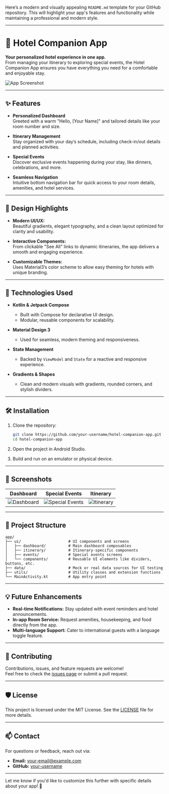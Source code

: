 Here’s a modern and visually appealing `README.md` template for your GitHub repository. This will highlight your app's features and functionality while maintaining a professional and modern style.

---

# 🏨 Hotel Companion App

**Your personalized hotel experience in one app.**  
From managing your itinerary to exploring special events, the Hotel Companion App ensures you have everything you need for a comfortable and enjoyable stay.

![App Screenshot](screenshot.png) <!-- Replace with your actual screenshot file -->

---

## ✨ Features

- **Personalized Dashboard**  
  Greeted with a warm "Hello, [Your Name]" and tailored details like your room number and size.

- **Itinerary Management**  
  Stay organized with your day’s schedule, including check-in/out details and planned activities.

- **Special Events**  
  Discover exclusive events happening during your stay, like dinners, celebrations, and more.

- **Seamless Navigation**  
  Intuitive bottom navigation bar for quick access to your room details, amenities, and hotel services.

---

## 🎨 Design Highlights

- **Modern UI/UX:**  
  Beautiful gradients, elegant typography, and a clean layout optimized for clarity and usability.

- **Interactive Components:**  
  From clickable "See All" links to dynamic itineraries, the app delivers a smooth and engaging experience.

- **Customizable Themes:**  
  Uses Material3’s color scheme to allow easy theming for hotels with unique branding.

---

## 🚀 Technologies Used

- **Kotlin & Jetpack Compose**  
  - Built with Compose for declarative UI design.
  - Modular, reusable components for scalability.

- **Material Design 3**  
  - Used for seamless, modern theming and responsiveness.

- **State Management**  
  - Backed by `ViewModel` and `State` for a reactive and responsive experience.

- **Gradients & Shapes**  
  - Clean and modern visuals with gradients, rounded corners, and stylish dividers.

---

## 🛠 Installation

1. Clone the repository:
   ```bash
   git clone https://github.com/your-username/hotel-companion-app.git
   cd hotel-companion-app
   ```

2. Open the project in Android Studio.

3. Build and run on an emulator or physical device.

---

## 📸 Screenshots

| Dashboard                     | Special Events                 | Itinerary                     |
|-------------------------------|---------------------------------|-------------------------------|
| ![Dashboard](screenshot1.png) | ![Special Events](screenshot2.png) | ![Itinerary](screenshot3.png) |

---

## 📂 Project Structure

```plaintext
app/
├── ui/                     # UI components and screens
│   ├── dashboard/          # Main dashboard composables
│   ├── itinerary/          # Itinerary-specific components
│   ├── events/             # Special events screens
│   └── components/         # Reusable UI elements like dividers, buttons, etc.
├── data/                   # Mock or real data sources for UI testing
├── utils/                  # Utility classes and extension functions
└── MainActivity.kt         # App entry point
```

---

## 💡 Future Enhancements

- **Real-time Notifications:** Stay updated with event reminders and hotel announcements.
- **In-app Room Service:** Request amenities, housekeeping, and food directly from the app.
- **Multi-language Support:** Cater to international guests with a language toggle feature.

---

## 🤝 Contributing

Contributions, issues, and feature requests are welcome!  
Feel free to check the [issues page](https://github.com/your-username/hotel-companion-app/issues) or submit a pull request.

---

## 🛡 License

This project is licensed under the MIT License. See the [LICENSE](LICENSE) file for more details.

---

## 📫 Contact

For questions or feedback, reach out via:  
- **Email:** your-email@example.com  
- **GitHub:** [your-username](https://github.com/your-username)  

---

Let me know if you'd like to customize this further with specific details about your app! 🚀
